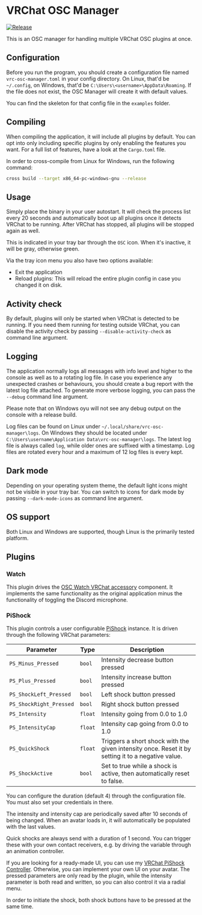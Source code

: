 # VRChat OSC Manager

[![Release](https://github.com/DASPRiD/vrc-osc-manager/actions/workflows/release.yml/badge.svg)](https://github.com/DASPRiD/vrc-osc-manager/actions/workflows/release.yml)

This is an OSC manager for handling multiple VRChat OSC plugins at once. 

## Configuration

Before you run the program, you should create a configuration file named `vrc-osc-manager.toml` in your config 
directory. On Linux, that'd be `~/.config`, on Windows, that'd be `C:\Users\<username>\AppData\Roaming`. If the file does 
not exist, the OSC Manager will create it with default values.

You can find the skeleton for that config file in the `examples` folder.

## Compiling

When compiling the application, it will include all plugins by default. You can opt into only including specific plugins
by only enabling the features you want. For a full list of features, have a look at the `Cargo.toml` file.

In order to cross-compile from Linux for Windows, run the following command:

```bash
cross build --target x86_64-pc-windows-gnu --release
```

## Usage

Simply place the binary in your user autostart. It will check the process list every 20 seconds and automatically boot
up all plugins once it detects VRChat to be running. After VRChat has stopped, all plugins will be stopped again as
well.

This is indicated in your tray bar through the `OSC` icon. When it's inactive, it will be gray, otherwise green.

Via the tray icon menu you also have two options available:

- Exit the application
- Reload plugins: This will reload the entire plugin config in case you changed it on disk.

## Activity check

By default, plugins will only be started when VRChat is detected to be running. If you need them running for testing
outside VRChat, you can disable the activity check by passing `--disable-activity-check` as command line argument.

## Logging

The application normally logs all messages with info level and higher to the console as well as to a rotating log file.
In case you experience any unexpected crashes or behaviours, you should create a bug report with the latest log file
attached. To generate more verbose logging, you can pass the `--debug` command line argument.

Please note that on Windows oyu will not see any debug output on the console with a release build.

Log files can be found on Linux under `~/.local/share/vrc-osc-manager\logs`. On Windows they should be located under
`C:\Users\username\Application Data\vrc-osc-manager\logs`. The latest log file is always called `log`, while older
ones are suffixed with a timestamp. Log files are rotated every hour and a maximum of 12 log files is every kept.

## Dark mode

Depending on your operating system theme, the default light icons might not be visible in your tray bar. You can switch
to icons for dark mode by passing `--dark-mode-icons` as command line argument.

## OS support

Both Linux and Windows are supported, though Linux is the primarily tested platform.

## Plugins

### Watch

This plugin drives the [OSC Watch VRChat accessory](https://booth.pm/en/items/3687002) component.  It implements the
same functionality as the original application minus the functionality of toggling the Discord microphone.

### PiShock

This plugin controls a user configurable [PiShock](https://pishock.com) instance. It is driven through the following
VRChat parameters:

| Parameter               | Type    | Description                                                                                       |
|-------------------------|---------|---------------------------------------------------------------------------------------------------|
| `PS_Minus_Pressed`      | `bool`  | Intensity decrease button pressed                                                                 |
| `PS_Plus_Pressed`       | `bool`  | Intensity increase button pressed                                                                 |
| `PS_ShockLeft_Pressed`  | `bool`  | Left shock button pressed                                                                         |
| `PS_ShockRight_Pressed` | `bool`  | Right shock button pressed                                                                        |
| `PS_Intensity`          | `float` | Intensity going from 0.0 to 1.0                                                                   |
| `PS_IntensityCap`       | `float` | Intensity cap going from 0.0 to 1.0                                                               |
| `PS_QuickShock`         | `float` | Triggers a short shock with the given intensity once. Reset it by setting it to a negative value. |
| `PS_ShockActive`        | `bool`  | Set to true while a shock is active, then automatically reset to false.                           |

You can configure the duration (default 4) through the configuration file. You must also set your credentials in there.

The intensity and intensity cap are periodically saved after 10 seconds of being changed. When an avatar loads in, it
will automatically be populated with the last values.

Quick shocks are always send with a duration of 1 second. You can trigger these with your own contact receivers, e.g.
by driving the variable through an animation controller.

If you are looking for a ready-made UI, you can use my [VRChat PiShock Controller](https://dasprid.gumroad.com/l/llfyq). 
Otherwise, you can implement your own UI on your avatar. The pressed parameters are only read by the plugin, while the
intensity parameter is both read and written, so you can also control it via a radial menu.

In order to initiate the shock, both shock buttons have to be pressed at the same time.
